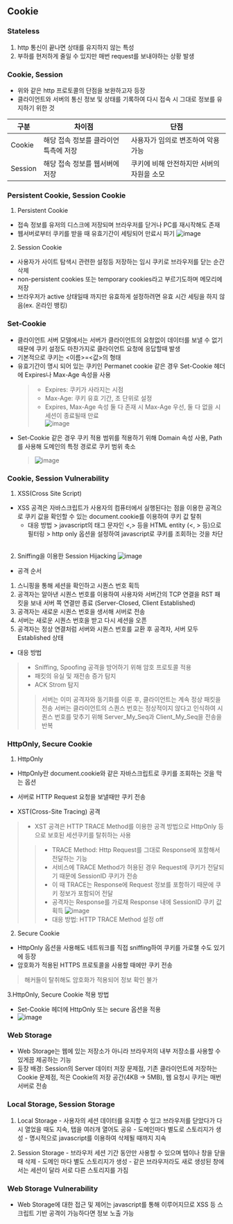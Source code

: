 ## Cookie

### Stateless
  1. http 통신이 끝나면 상태를 유지하지 않는 특성
  2. 부하를 현저하게 줄일 수 있지만 매번 request를 보내야하는 상황 발생
 
 
 
### Cookie, Session
 - 위와 같은 http 프로토콜의 단점을 보완하고자 등장
 - 클라이언트와 서버의 통신 정보 및 상태를 기록하여 다시 접속 시 그대로 정보를 유지하기 위한 것
  
  
  
|구분|차이점|단점|
|-|-|-|
|Cookie | 해당 접속 정보를 클라이언특측에 저장 | 사용자가 임의로 변조하여 악용 가능|
|Session | 해당 접속 정보를 웹서버에 저장 | 쿠키에 비해 안전하지만 서버의 자원을 소모|



### Persistent Cookie, Session Cookie
 1. Persistent Cookie
  - 접속 정보를 유저의 디스크에 저장되며 브라우저를 닫거나 PC를 재시작해도 존재
  - 웹서버로부터 쿠키를 받을 때 유효기간이 세팅되어 만료시 파기
  ![image](https://user-images.githubusercontent.com/64004292/206189695-92c16d42-4386-4743-9e37-10d740252ed2.png)
 
 2. Session Cookie
   - 사용자가 사이트 탐색시 관련한 설정등 저장하는 임시 쿠키로 브라우저를 닫는 순간 삭제
   - non-persistent cookies 또는 temporary cookies라고 부르기도하며 메모리에 저장
   - 브라우저가 active 상태일때 까지만 유효하게 설정하려면 유효 시간 세팅을 하지 않음(ex. 온라인 뱅킹)

### Set-Cookie
   - 클라이언트 서버 모델에서는 서버가 클라이언트의 요청없이 데이터를 보낼 수 없기 때문에 쿠키 설정도 마찬가지로 클라이언트 요청에 응답할때 발생
   - 기본적으로 쿠키는 <이름>=<값>의 형태
   - 유효기간이 명시 되어 있는 쿠키인 Permanet cookie 같은 경우 Set-Cookie 헤더에 Expires나 Max-Age 속성을 사용<br />
     > - Expires: 쿠키가 사라지는 시점 <br />
     > - Max-Age: 쿠키 유효 기간, 초 단위로 설정 <br />
     >  - Expires, Max-Age 속성 둘 다 존재 시 Max-Age 우선, 둘 다 없을 시 세션이 종료될때 만료 <br />
   ![image](https://user-images.githubusercontent.com/64004292/206891928-656a13f0-cc71-4137-b028-766bffa6b398.png)
   - Set-Cookie 같은 경우 쿠키 적용 범위를 적용하기 위해 Domain 속성 사용, Path를 사용해 도메인의 특정 경로로 쿠키 범위 축소
     > ![image](https://user-images.githubusercontent.com/64004292/206892412-a24fe643-e5cf-438d-834e-1f077cee777e.png)
   


### Cookie, Session Vulnerability
 1. XSS(Cross Site Script)
   - XSS 공격은 자바스크립트가 사용자의 컴퓨터에서 실행된다는 점을 이용한 공격으로 쿠키 값을 확인할 수 있는 document.cookie를 이용하여 쿠키 값 탈취 <br />
     - 대응 방법
    > javascript의 태그 문자인 <,> 등을 HTML entity (&lt;, &gt; 등)으로 필터링
    > http only 옵션을 설정하여 javascript로 쿠키를 조회하는 것을 차단
     <br/>
 2. Sniffing을 이용한 Session Hijacking
 ![image](https://user-images.githubusercontent.com/64004292/206892122-7f52310d-b692-426e-9205-567f5b30bdce.png)

  - 공격 순서
   1. 스니핑을 통해 세션을 확인하고 시퀀스 번호 획득
   2. 공격자는 알아낸 시퀀스 번호를 이용하여 사용자와 서버간의 TCP 연결을 RST 패킷을 보내 서버 쪽 연결만 종료 (Server-Closed, Client Established)
   3. 공격자는 새로운 시퀀스 번호을 생서해 서버로 전송
   4. 서버는 새로운 시퀀스 번호을 받고 다시 세션을 오픈
   5. 공격자는 정상 연결처럼 서버와 시퀀스 번호를 교환 후 공격자, 서버 모두 Established 상태
  - 대응 방법
   > - Sniffing, Spoofing 공격을 방어하기 위해 암호 프로토콜 적용 <br />
   > - 패킷의 유실 및 재전송 증가 탐지<br />
   > - ACK Strom 탐지 
   > > 서버는 이미 공격자와 동기화를 이룬 후, 클라이언트는 계속 정상 패킷을 전송
   > > 서버는 클라이언트의 스퀀스 번호는 정상적이지 않다고 인식하여 시퀀스 번호를 맞추기 위해 Server_My_Seq과 Client_My_Seq을 전송을 반복


### HttpOnly, Secure Cookie
   1. HttpOnly
   - HttpOnly란 document.cookie와 같은 자바스크립트로 쿠키를 조회하는 것을 막는 옵션
   - 서버로 HTTP Request 요청을 보낼때만 쿠키 전송 <br />
   
   - XST(Cross-Site Tracing) 공격
   > - XST 공격은 HTTP TRACE Method를 이용한 공격 방법으로 HttpOnly 등으로 보호된 세션쿠키를 탈취하는 사용
   > >- TRACE Method: Http Request를 그대로 Response에 포함해서 전달하는 기능
   > >- 서비스에 TRACE Method가 허용된 경우 Request에 쿠키가 전달되기 때문에 SessionID 쿠키가 전송
   > >- 이 때 TRACE는 Response에 Request 정보를 포함하기 때문에 쿠키 정보가 포함되어 전달 
   > >- 공격자는 Response를 가로채 Response 내에 SessionID 쿠키 값 획득
   > >![image](https://user-images.githubusercontent.com/64004292/206893978-29bd6599-a9b4-421f-b20e-123ab37fc448.png)
   > >- 대응 방법: HTTP TRACE Method 설정 off
  
   2. Secure Cookie
   - HttpOnly 옵션을 사용해도 네트워크를 직접 sniffing하여 쿠키를 가로챌 수도 있기에 등장
   - 암호화가 적용된 HTTPS 프로토콜을 사용할 때에만 쿠키 전송
   > 해커들이 탈취해도 암호화가 적용되어 정보 확인 불가 

   3.HttpOnly, Secure Cookie 적용 방법
   - Set-Cookie 헤더에 HttpOnly 또는 secure 옵션을 적용
   - ![image](https://user-images.githubusercontent.com/64004292/206892774-263140d9-9878-4189-b772-3c9979171fcb.png)   


 ### Web Storage 
  - Web Storage는 웹에 있는 저장소가 아니라 브라우저의 내부 저장소를 사용할 수 있게끔 제공하는 기능
  - 등장 배경: Session의 Server 데이터 저장 문제점, 기존 클라이언트에 저장하는 Cookie 문제점, 적은 Cookie의 저장 공간(4KB -> 5MB), 웹 요청시 쿠키는 매번 서버로 전송
  
  
  
 ### Local Storage, Session Storage
  1. Local Storage
    - 사용자의 세션 데이터를 유지할 수 있고 브라우저를 닫았다가 다시 열었을 때도 지속, 탭을 여러개 열어도 공유
    - 도메인마다 별도로 스토리지가 생성
    - 명시적으로 javascript를 이용하여 삭제될 때까지 지속
    
  2. Session Storage
    - 브라우저 세션 기간 동안만 사용할 수 있으며 탭이나 창을 닫을 때 삭제
    - 도메인 마다 별도 스토리지가 생성
    - 같은 브라우저라도 새로 생성된 창에서는 세션이 달라 서로 다른 스토리지를 가짐
    
 ### Web Storage Vulnerability
  - Web Storage에 대한 접근 및 제어는 javascript를 통해 이루어지므로 XSS 등 스크립트 기반 공격이 가능하다면 정보 노출 가능
